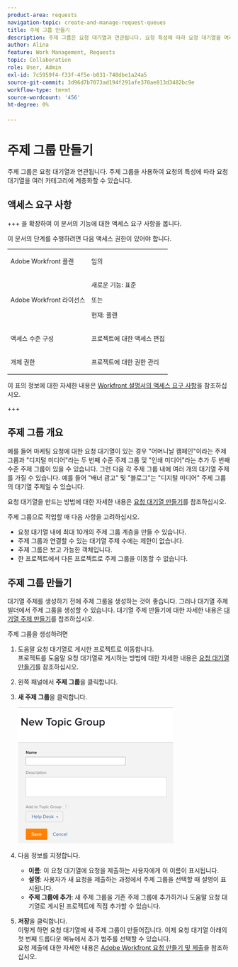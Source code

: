 ```yaml
---
product-area: requests
navigation-topic: create-and-manage-request-queues
title: 주제 그룹 만들기
description: 주제 그룹은 요청 대기열과 연관됩니다. 요청 특성에 따라 요청 대기열을 여러 카테고리에 계층화할 수 있습니다.
author: Alina
feature: Work Management, Requests
topic: Collaboration
role: User, Admin
exl-id: 7c5959f4-f33f-4f5e-b031-748dbe1a24a5
source-git-commit: 3d96d7b7073ad194f291afe370ae813d3482bc9e
workflow-type: tm+mt
source-wordcount: '456'
ht-degree: 0%

---
```


# 주제 그룹 만들기

<!-- Audited: 2/2024 -->

주제 그룹은 요청 대기열과 연관됩니다. 주제 그룹을 사용하여 요청의 특성에 따라 요청 대기열을 여러 카테고리에 계층화할 수 있습니다.

## 액세스 요구 사항

+++ 을 확장하여 이 문서의 기능에 대한 액세스 요구 사항을 봅니다.

이 문서의 단계를 수행하려면 다음 액세스 권한이 있어야 합니다.

<table style="table-layout:auto"> 
 <col> 
 <col> 
 <tbody> 
  <tr> 
   <td role="rowheader">Adobe Workfront 플랜</td> 
   <td> <p>임의 </p> </td> 
  </tr> 
  <tr> 
   <td role="rowheader"> <p role="rowheader">Adobe Workfront 라이선스</p> </td> 
   <td>   
      <p>새로운 기능: 표준</p>
      <p>또는</p> 
      <p>현재: 플랜</p>
 </td> 
  </tr> 
  <tr> 
   <td role="rowheader">액세스 수준 구성</td> 
   <td> <p>프로젝트에 대한 액세스 편집</p> </td> 
  </tr> 
  <tr> 
   <td role="rowheader">개체 권한</td> 
   <td> <p> 프로젝트에 대한 권한 관리</p> </td> 
  </tr> 
 </tbody> 
</table>

이 표의 정보에 대한 자세한 내용은 [Workfront 설명서의 액세스 요구 사항](/help/quicksilver/administration-and-setup/add-users/access-levels-and-object-permissions/access-level-requirements-in-documentation.md)을 참조하십시오.

+++

## 주제 그룹 개요

예를 들어 마케팅 요청에 대한 요청 대기열이 있는 경우 &quot;어머니날 캠페인&quot;이라는 주제 그룹과 &quot;디지털 미디어&quot;라는 두 번째 수준 주제 그룹 및 &quot;인쇄 미디어&quot;라는 추가 두 번째 수준 주제 그룹이 있을 수 있습니다. 그런 다음 각 주제 그룹 내에 여러 개의 대기열 주제를 가질 수 있습니다. 예를 들어 &quot;배너 광고&quot; 및 &quot;블로그&quot;는 &quot;디지털 미디어&quot; 주제 그룹의 대기열 주제일 수 있습니다.

요청 대기열을 만드는 방법에 대한 자세한 내용은 [요청 대기열 만들기](../../../manage-work/requests/create-and-manage-request-queues/create-request-queue.md)를 참조하십시오.

주제 그룹으로 작업할 때 다음 사항을 고려하십시오.

* 요청 대기열 내에 최대 10개의 주제 그룹 계층을 만들 수 있습니다.
* 주제 그룹과 연결할 수 있는 대기열 주제 수에는 제한이 없습니다.
* 주제 그룹은 보고 가능한 객체입니다.
* 한 프로젝트에서 다른 프로젝트로 주제 그룹을 이동할 수 없습니다.

## 주제 그룹 만들기

대기열 주제를 생성하기 전에 주제 그룹을 생성하는 것이 좋습니다. 그러나 대기열 주제 빌더에서 주제 그룹을 생성할 수 있습니다. 대기열 주제 만들기에 대한 자세한 내용은 [대기열 주제 만들기](../../../manage-work/requests/create-and-manage-request-queues/create-queue-topics.md)를 참조하십시오.

주제 그룹을 생성하려면

1. 도움말 요청 대기열로 게시한 프로젝트로 이동합니다.\
   프로젝트를 도움말 요청 대기열로 게시하는 방법에 대한 자세한 내용은 [요청 대기열 만들기](../../../manage-work/requests/create-and-manage-request-queues/create-request-queue.md)를 참조하십시오.

1. 왼쪽 패널에서 **주제 그룹**&#x200B;을 클릭합니다.
1. **새 주제 그룹**&#x200B;을 클릭합니다.

   ![](assets/new-topic-group-box-nwe-350x306.png)

1. 다음 정보를 지정합니다.

   * **이름**: 이 요청 대기열에 요청을 제출하는 사용자에게 이 이름이 표시됩니다.
   * **설명**: 사용자가 새 요청을 제출하는 과정에서 주제 그룹을 선택할 때 설명이 표시됩니다.
   * **주제 그룹에 추가**: 새 주제 그룹을 기존 주제 그룹에 추가하거나 도움말 요청 대기열로 게시된 프로젝트에 직접 추가할 수 있습니다.

1. **저장**&#x200B;을 클릭합니다.\
   이렇게 하면 요청 대기열에 새 주제 그룹이 만들어집니다. 이제 요청 대기열 아래의 첫 번째 드롭다운 메뉴에서 추가 범주를 선택할 수 있습니다.\
   요청 제출에 대한 자세한 내용은 [Adobe Workfront 요청 만들기 및 제출](../../../manage-work/requests/create-requests/create-submit-requests.md)을 참조하십시오.
